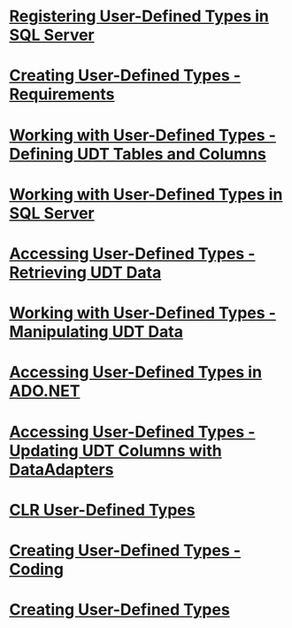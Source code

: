# [Registering User-Defined Types in SQL Server](registering-user-defined-types-in-sql-server.md)
# [Creating User-Defined Types - Requirements](creating-user-defined-types-requirements.md)
# [Working with User-Defined Types - Defining UDT Tables and Columns](working-with-user-defined-types-defining-udt-tables-and-columns.md)
# [Working with User-Defined Types in SQL Server](working-with-user-defined-types-in-sql-server.md)
# [Accessing User-Defined Types - Retrieving UDT Data](accessing-user-defined-types-retrieving-udt-data.md)
# [Working with User-Defined Types - Manipulating UDT Data](working-with-user-defined-types-manipulating-udt-data.md)
# [Accessing User-Defined Types in ADO.NET](accessing-user-defined-types-in-ado.net.md)
# [Accessing User-Defined Types - Updating UDT Columns with DataAdapters](accessing-user-defined-types-updating-udt-columns-with-dataadapters.md)
# [CLR User-Defined Types](clr-user-defined-types.md)
# [Creating User-Defined Types - Coding](creating-user-defined-types-coding.md)
# [Creating User-Defined Types](creating-user-defined-types.md)
